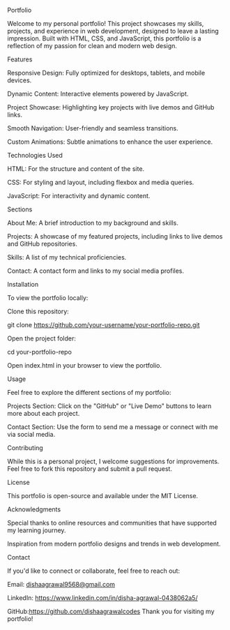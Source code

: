 Portfolio

Welcome to my personal portfolio! This project showcases my skills, projects, and experience in web development, designed to leave a lasting impression. Built with HTML, CSS, and JavaScript, this portfolio is a reflection of my passion for clean and modern web design.

Features

Responsive Design: Fully optimized for desktops, tablets, and mobile devices.

Dynamic Content: Interactive elements powered by JavaScript.

Project Showcase: Highlighting key projects with live demos and GitHub links.

Smooth Navigation: User-friendly and seamless transitions.

Custom Animations: Subtle animations to enhance the user experience.

Technologies Used

HTML: For the structure and content of the site.

CSS: For styling and layout, including flexbox and media queries.

JavaScript: For interactivity and dynamic content.

Sections

About Me: A brief introduction to my background and skills.

Projects: A showcase of my featured projects, including links to live demos and GitHub repositories.

Skills: A list of my technical proficiencies.

Contact: A contact form and links to my social media profiles.

Installation

To view the portfolio locally:

Clone this repository:

git clone https://github.com/your-username/your-portfolio-repo.git

Open the project folder:

cd your-portfolio-repo

Open index.html in your browser to view the portfolio.

Usage

Feel free to explore the different sections of my portfolio:

Projects Section: Click on the "GitHub" or "Live Demo" buttons to learn more about each project.

Contact Section: Use the form to send me a message or connect with me via social media.

Contributing

While this is a personal project, I welcome suggestions for improvements. Feel free to fork this repository and submit a pull request.

License

This portfolio is open-source and available under the MIT License.

Acknowledgments

Special thanks to online resources and communities that have supported my learning journey.

Inspiration from modern portfolio designs and trends in web development.

Contact

If you'd like to connect or collaborate, feel free to reach out:

Email: dishaagrawal9568@gmail.com

LinkedIn: https://www.linkedin.com/in/disha-agrawal-0438062a5/

GitHub:https://github.com/dishaagrawalcodes
Thank you for visiting my portfolio!

